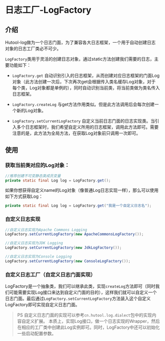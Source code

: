 日志工厂-LogFactory
===

## 介绍
Hutool-log做为一个日志门面，为了兼容各大日志框架，一个用于自动创建日志对象的日志工厂类必不可少。

`LogFactory`类用于灵活的创建日志对象，通过static方法创建我们需要的日志，主要功能如下：

- `LogFactory.get` 自动识别引入的日志框架，从而创建对应日志框架的门面Log对象（此方法创建一次后，下次再次get会根据传入类名缓存Log对象，对于每个类，Log对象都是单例的），同时自动识别当前类，将当前类做为类名传入日志框架。

- `LogFactory.createLog` 与get方法作用类似。但是此方法调用后会每次创建一个新的Log对象。

- `LogFactory.setCurrentLogFactory` 自定义当前日志门面的日志实现类。当引入多个日志框架时，我们希望自定义所用的日志框架，调用此方法即可。需要注意的是，此方法为全局方法，在获取Log对象前只调用一次即可。

## 使用

### 获取当前类对应的Log对象：

```java
//推荐创建不可变静态类成员变量
private static final Log log = LogFactory.get();
```

如果你想获得自定义name的Log对象（像普通Log日志实现一样），那么可以使用如下方式获取Log：

```java
private static final Log log = LogFactory.get("我是一个自定义日志名");
```

### 自定义日志实现

```java
//自定义日志实现为Apache Commons Logging
LogFactory.setCurrentLogFactory(new ApacheCommonsLogFactory());

//自定义日志实现为JDK Logging
LogFactory.setCurrentLogFactory(new JdkLogFactory());

//自定义日志实现为Console Logging
LogFactory.setCurrentLogFactory(new ConsoleLogFactory());
```

### 自定义日志工厂（自定义日志门面实现）

LogFactory是一个抽象类，我们可以继承此类，实现`createLog`方法即可（同时我们可能需要实现Log接口来达到自定义门面的目的），这样我们就可以自定义一个日志门面。最后通过`LogFactory.setCurrentLogFactory`方法装入这个自定义LogFactory即可实现自定义日志门面。


> PS
> 自定义日志门面的实现可以参考`cn.hutool.log.dialect`包中的实现内容自定义扩展。
> 本质上，实现Log接口，做一个日志实现的Wrapper，然后在相应的工厂类中创建此Log实例即可。同时，LogFactory中还可以初始化一些启动配置参数。

